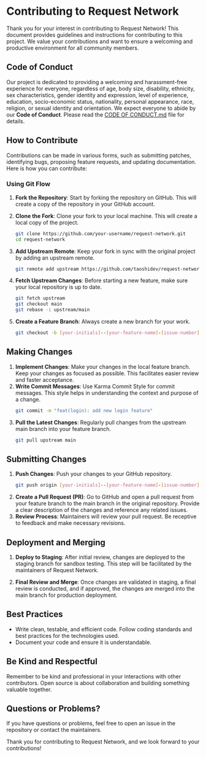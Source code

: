 # Contributing to Request Network

Thank you for your interest in contributing to Request Network! This document provides guidelines and instructions for contributing to this project. We value your contributions and want to ensure a welcoming and productive environment for all community members.

## Code of Conduct

Our project is dedicated to providing a welcoming and harassment-free experience for everyone, regardless of age, body size, disability, ethnicity, sex characteristics, gender identity and expression, level of experience, education, socio-economic status, nationality, personal appearance, race, religion, or sexual identity and orientation. We expect everyone to abide by our **Code of Conduct**. Please read the [CODE OF CONDUCT.md](CODE_OF_CONDUCT.md) file for details.

## How to Contribute

Contributions can be made in various forms, such as submitting patches, identifying bugs, proposing feature requests, and updating documentation. Here is how you can contribute:

### Using Git Flow

1. **Fork the Repository**: Start by forking the repository on GitHub. This will create a copy of the repository in your GitHub account.

2. **Clone the Fork**: Clone your fork to your local machine. This will create a local copy of the project.
   ```bash
   git clone https://github.com/your-username/request-network.git
   cd request-network
   ```
3. **Add Upstream Remote**: Keep your fork in sync with the original project by adding an upstream remote.
   ```bash
   git remote add upstream https://github.com/taoshidev/request-network.git
   ```
4. **Fetch Upstream Changes**: Before starting a new feature, make sure your local repository is up to date.
   ```bash
   git fetch upstream
   git checkout main
   git rebase -i upstream/main
   ```
5. **Create a Feature Branch**: Always create a new branch for your work.
   ```bash
   git checkout -b [your-initials]--[your-feature-name]-[issue-number]
   ```

## Making Changes

1. **Implement Changes**: Make your changes in the local feature branch. Keep your changes as focused as possible. This facilitates easier review and faster acceptance.
2. **Write Commit Messages**: Use Karma Commit Style for commit messages. This style helps in understanding the context and purpose of a change.
   ```bash
   git commit -m "feat(login): add new login feature"
   ```
3. **Pull the Latest Changes**: Regularly pull changes from the upstream main branch into your feature branch.
   ```bash
   git pull upstream main
   ```

## Submitting Changes

1. **Push Changes**: Push your changes to your GitHub repository.
   ```bash
   git push origin [your-initials]--[your-feature-name]-[issue-number]
   ```
2. **Create a Pull Request (PR)**: Go to GitHub and open a pull request from your feature branch to the main branch in the original repository. Provide a clear description of the changes and reference any related issues.
3. **Review Process**: Maintainers will review your pull request. Be receptive to feedback and make necessary revisions.

## Deployment and Merging

1. **Deploy to Staging**: After initial review, changes are deployed to the staging branch for sandbox testing. This step will be facilitated by the maintainers of Request Network.

2. **Final Review and Merge**: Once changes are validated in staging, a final review is conducted, and if approved, the changes are merged into the main branch for production deployment.

## Best Practices

- Write clean, testable, and efficient code.
  Follow coding standards and best practices for the technologies used.
- Document your code and ensure it is understandable.

## Be Kind and Respectful

Remember to be kind and professional in your interactions with other contributors. Open source is about collaboration and building something valuable together.

## Questions or Problems?

If you have questions or problems, feel free to open an issue in the repository or contact the maintainers.

Thank you for contributing to Request Network, and we look forward to your contributions!
